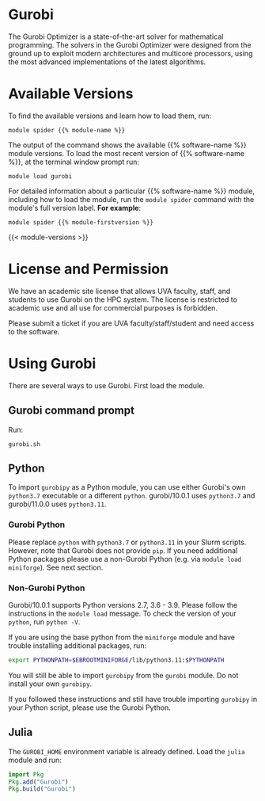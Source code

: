 # Gurobi

The Gurobi Optimizer is a state-of-the-art solver for mathematical programming. The solvers in the Gurobi Optimizer were designed from the ground up to exploit modern architectures and multicore processors, using the most advanced implementations of the latest algorithms.

# Available Versions
To find the available versions and learn how to load them, run:
```
module spider {{% module-name %}}
```

The output of the command shows the available {{% software-name %}} module versions. To load the most recent version of {{% software-name %}}, at the terminal window prompt run:
```
module load gurobi
```

For detailed information about a particular {{% software-name %}} module, including how to load the module, run the `module spider` command with the module's full version label. __For example__:
```
module spider {{% module-firstversion %}}
```

{{< module-versions >}}

# License and Permission

We have an academic site license that allows UVA faculty, staff, and students to use Gurobi on the HPC system. The license is restricted to academic use and all use for commercial purposes is forbidden.

Please submit a ticket if you are UVA faculty/staff/student and need access to the software.

# Using Gurobi

There are several ways to use Gurobi. First load the module.

## Gurobi command prompt
Run:
```
gurobi.sh
```

## Python
To import `gurobipy` as a Python module, you can use either Gurobi's own `python3.7` executable or a different `python`. gurobi/10.0.1 uses `python3.7` and gurobi/11.0.0 uses `python3.11`.

### Gurobi Python
Please replace `python` with `python3.7` or `python3.11` in your Slurm scripts. However, note that Gurobi does not provide `pip`. If you need additional Python packages please use a non-Gurobi Python (e.g. via `module load miniforge`). See next section.

### Non-Gurobi Python
Gurobi/10.0.1 supports Python versions 2.7, 3.6 - 3.9. Please follow the instructions in the `module load` message. To check the version of your `python`, run `python -V`.

If you are using the base python from the `miniforge` module and have trouble installing additional packages, run:
```bash
export PYTHONPATH=$EBROOTMINIFORGE/lib/python3.11:$PYTHONPATH
```
You will still be able to import `gurobipy` from the `gurobi` module. Do not install your own `gurobipy`.

If you followed these instructions and still have trouble importing `gurobipy` in your Python script, please use the Gurobi Python.

## Julia

The `GUROBI_HOME` environment variable is already defined. Load the `julia` module and run:
```julia
import Pkg
Pkg.add("Gurobi")
Pkg.build("Gurobi")
```
